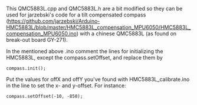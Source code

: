 This QMC5883L.cpp and QMC5883L.h are a bit modified so they can be used for jarzebski's code for a tilt compensated compass (https://github.com/jarzebski/Arduino-HMC5883L/blob/master/HMC5883L_compensation_MPU6050/HMC5883L_compensation_MPU6050.ino) with a chinese QMC5883L (as found on break-out board GY-271).

In the mentioned above .ino comment the lines for initializing the HMC5883L, except the compass.setOffset, and replace them by

```
compass.init();
```

Put the values for offX and offY you've found with HMC5883L_calibrate.ino in the line to set the x- and y-offset. For instance:
```
compass.setOffset(-10, -850);
```
